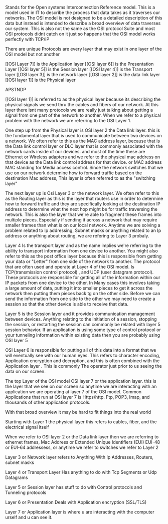 
Stands for the Open systems Interconnection Reference model. This is a model used in IT to describe the process that data takes as it traverses our networks. The OSI model is not designed to be a detailed description of this data but instead is intended to describe a broad overview of data traverses our system. This is also not the same as the OSI protocol Suite and most OSI protocols didnt catch on it just so happens that the OSI model works perfectly with TCP/IP

There are unique Protocols are every layer that may exist in one layer of the OSI model but not another




[[OSI Layer 7]] is the Application layer
[[OSI layer 6]] is the Presentation Layer 
[[OSI layer 5]] is the Session layer
[[OSI layer 4]] is the Transport layer
[[OSI layer 3]] is the network layer 
[[OSI layer 2]] is the data link layer
[[OSI layer 1]] is the Physical layer


APSTNDP


[[OSI layer 1]] is referred to as the physical layer because its describing the physical signals we send thru the cables and fibers of our network. At this layer there isnt many protocols we are really just talking about getting a signal from one part of the network to another. When we refer to a physical problem with the network we are referring to the OSI Layer 1. 


One step up from the Physical layer is OSI layer 2 the Data link layer.
this is the fundamental layer that is used to communicate between two devices on a network. We often refer to this as the MAC address layer, because that is the Data link control layer or DLC layer that is commonly  associated with the network cards inside of our devices. and most of the time these are Ethernet or Wireless adapters and we refer to the physical mac address on that device as the Data link control address for that device. or MAC address MAC standing for Media access control. Since the network switches that we use on our network determine how to forward traffic based on the destination Mac address, This layer is often referred to as the "switching layer"


The next layer up is Osi Layer 3 or the network layer. We often refer to this as the Routing layer as this is the layer that routers use in order to determine how to forward traffic and they are specifically looking at the destination IP address to determine what the next hop might be for traffic traversing the network. This is also the layer that we're able to fragment these frames into multiple pieces. Especially if sending it across a network that may require smaller frames than what is on our local network.  Anytime we are solving a problem related to Ip addressing, Subnet masks or anything related to an Ip  address or anything about routing, we are refering to Layer 3 probaly.


Layer 4 Is the transport layer and as the name implies we're referring to the ability to transport information from one device to another. You might also refer to this as the post office layer because this is responsible from getting your data or "Letter" from one side of the network to another. The protocol that are often used and operate at Layer 4 of the OSI model. Is TCP(transmission control protocol) , and UDP (user datagram protocol). These protocols are responsible for getting all of the information within our IP packets from one device to the other. In Many cases this involves taking a large amount of data, putting it into smaller pieces to get it across the network then putting them pieces back tg on the other side. 
Before we can send the information from one side to the other we may need to create a session so that the other device is able to receive that data.


Layer 5 is the Session layer and it provides communication management between devices.  Anything relating to the initiation of a session, stopping the session, or restarting the session can commonly be related with layer 5 session behavior. If an application is using some type of control protocol or your tunneling information within existing data then you are probably using OSI layer 5


OSI Layer 6 is responsible for putting all of this data into a format that we will eventually see with our human eyes. This refers to character encoding, Application encryption and decryption, and this is often combined with the Application layer . This is commonly The operator just prior to us seeing the data on our screen. 


The top Layer of the OSI model OSI layer 7 or the application layer. this is the layer that we see on our screen so anytime we are interacting with an application we are operating at layer 7 of the OSI model. Common Applications that run at OSi layer 7 is Https/http. Ftp, POP3, Imap, and thousands of other application protocols.


With that broad overview it may be hard to fit things into the real world 

Starting with Layer 1  the physical layer this refers to cables, fiber, and the electrical signal itself 

When we refer to OSI layer 2 or the Data link layer then we are referring to ethernet frames, Mac Address or Extended Unique Identifiers (EUI) EUI-48 or EUI-64 addressess, or anytime we refer to switches we refer to Layer 2


Layer 3 or Network layer refers to Anything With Ip Addresses, Routers, subnet masks 


Layer 4 or Transport Layer Has anything to do with Tcp Segments or Udp Datagrams


Layer 5 or Session layer has stuff to do with Control protocols and Tunneling protocols 


Layer 6 or Presentation Deals with Application encryption (SSL/TLS)


Layer 7 or Application layer is where u are interacting with the computer urself and u can see it. 